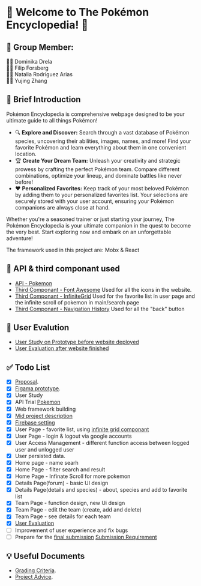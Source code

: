 # 🌟 Welcome to The Pokémon Encyclopedia! 🌟


## :muscle: Group Member: 
:woman_technologist: Dominika Drela    
:man_technologist: Filip Forsberg  
:woman_technologist: Natalia Rodriguez Arias   
:woman_technologist: Yujing Zhang


## :eyes: Brief Introduction
Pokémon Encyclopedia is  comprehensive webpage designed to be your ultimate guide to all things Pokémon!
- 🔍 **Explore and Discover:** Search through a vast database of Pokémon species, uncovering their abilities, images, names, and more! Find your favorite Pokémon and learn everything about them in one convenient location.  
- 🏆 **Create Your Dream Team:** Unleash your creativity and strategic prowess by crafting the perfect Pokémon team. Compare different combinations, optimize your lineup, and dominate battles like never before!  
- ❤️ **Personalized Favorites:** Keep track of your most beloved Pokémon by adding them to your personalized favorites list. Your selections are securely stored with your user account, ensuring your Pokémon companions are always close at hand.  

Whether you're a seasoned trainer or just starting your journey, The Pokémon Encyclopedia is your ultimate companion in the quest to become the very best. Start exploring now and embark on an unforgettable adventure!  

The framework used in this project are: Mobx & React  


## :bookmark: API & third componant used
- [API - Pokemon](https://pokeapi.co/docs/v2)
- [Third Componant - Font Awesome](https://fontawesome.com/) Used for all the icons in the website.
- [Third Componant - InfiniteGrid](https://naver.github.io/egjs-infinitegrid/docs/api/InfiniteGrid#renderItems) Used for the favorite list in user page and the infinite scroll of pokemon in main/search page
- [Third Componant - Navigation History](https://github.com/remix-run/history/tree/dev/docs) Used for all the "back" button


## :speech_balloon: User Evalution
- [User Study on Prototype before website deployed](https://docs.google.com/document/d/1z8lEWtBtgkDQrijkQyNEqKfBiCkhUq1my2ks4m-Ob7c/edit)
- [User Evaluation after website finished](https://docs.google.com/document/d/1i4LkbkQbSuTJIikHt5hthV2u05fHpr46a2I_P2dz56s/edit)


## :white_check_mark: Todo List
- [x] [Proposal](https://docs.google.com/document/d/10R-qr9olemBIWb9dPIicvgsI6YAHza-MuSa7YS3MT2s/edit).
- [x] [Figama prototype](https://www.figma.com/file/kJ23yXcy9CZXzRKTMyCIcd/EndangeredAtalas?type=design&node-id=0%3A1&mode=design&t=M5trgEpuOWiQpI7P-1).
- [x] User Study
- [x] API Trial [Pokemon](https://pokeapi.co/docs/v2)
- [x] Web framework building
- [x] [Mid project description](https://docs.google.com/document/d/15WNZWTjmEm05WJ_LjdbOl7XcZwXwoR028H1pFV2Ln-g/edit?usp=sharing)
- [x] [Firebase setting](https://console.firebase.google.com/u/0/project/ddrela-filfor-rodrig-yujingzh/overview)
- [x] User Page - favorite list, using [infinite grid componant](https://naver.github.io/egjs-infinitegrid/docs/api/InfiniteGrid#renderItems)
- [x] User Page - login & logout via google accounts
- [x] User Access Management - different function access between logged user and unlogged user
- [x] User persisted data.
- [x] Home page - name searh
- [x] Home Page - filter search and result
- [x] Home Page - Infinate Scroll for more pokemon
- [x] Details Page(forum) - basic UI design
- [x] Details Page(details and species) - about, species and add to favorite list
- [x] Team Page - function design, new Ui design
- [x] Team Page - edit the team (create, add and delete)
- [x] Team Page - see details for each team
- [x] [User Evaluation](https://docs.google.com/document/d/1i4LkbkQbSuTJIikHt5hthV2u05fHpr46a2I_P2dz56s/edit)
- [ ] Improvement of user experience and fix bugs
- [ ] Prepare for the [final submission](https://docs.google.com/document/d/1TIAbNYKnjcpJ523k5hVDb7ThLuP4nSdICgXXaIIPXfo/edit)   [Submission Requirement](https://canvas.kth.se/courses/44855/assignments/282627)

## :bulb: Useful Documents
- [Grading Criteria](https://docs.google.com/document/d/1luWXvJT_WEqAl4P2Fg3hNTVBOaEBdAbKADENtYJE3oo/edit).
- [Project Advice](https://canvas.kth.se/courses/44855/pages/g-dot-1-project-advice).
